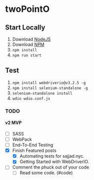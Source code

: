 # twoPointO

## Start Locally

1. Download [NodeJS](https://nodejs.org/en/download/)
2. Download [NPM](https://www.npmjs.com/package/npm)
3. `npm install`
4. `npm run start`

## Test

1. `npm install webdriverio@v3.2.5 -g`
2. `npm install selenium-standalone -g`
3. `selenium-standalone install`
4. `wdio wdio.conf.js`


### TODO
#### v2 MVP

- [ ] SASS
- [ ] WebPack
- [ ] End-To-End Testing
- [X] Finish Featured posts
	- [X] Automating tests for sajjad.nyc.
	- [X] Getting Started with WebDriverIO.
- [ ] Comment the phuck out of your code
	- [ ] Read some code. (#code)